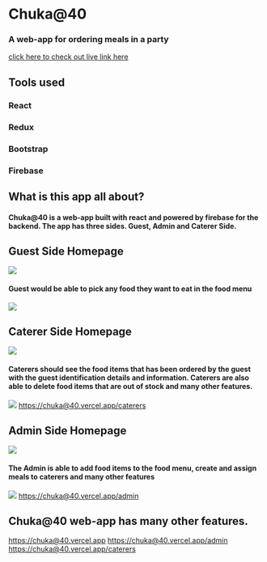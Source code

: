 # Chuka@40

### A web-app for ordering meals in a party
[click here to check out live link here](http://chuka40.vercel.app)

## Tools used

### React
### Redux
### Bootstrap
### Firebase

## What is this app all about?

#### Chuka@40 is a web-app built with react and powered by firebase for the backend. The app has three sides. Guest, Admin and Caterer Side.

## Guest Side Homepage
![](./src/assets/mobile-homepage.png)
  
#### Guest would be able to pick any food they want to eat in the food menu
![](./src/assets/categories.png)

## Caterer Side Homepage
![](/src/assets/caterer.png)
  
#### Caterers should see the food items that has been ordered by the guest with the guest identification details and information. Caterers are also able to delete food items that are out of stock and many other features.
![](./src/assets/all.png)
[https://chuka@40.vercel.app/caterers](https://chuka@40.vercel.app/caterers)


## Admin Side Homepage
![](./src/assets/admin.png)

#### The Admin is able to add food items to the food menu, create and assign meals to caterers and many other features
![](/src/assets/add.png)
[https://chuka@40.vercel.app/admin](https://chuka@40.vercel.app/admin)

## Chuka@40 web-app has many other features. 
[https://chuka@40.vercel.app](https://chuka@40.vercel.app)
[https://chuka@40.vercel.app/admin](https://chuka@40.vercel.app/admin)
[https://chuka@40.vercel.app/caterers](https://chuka@40.vercel.app/caterers)

